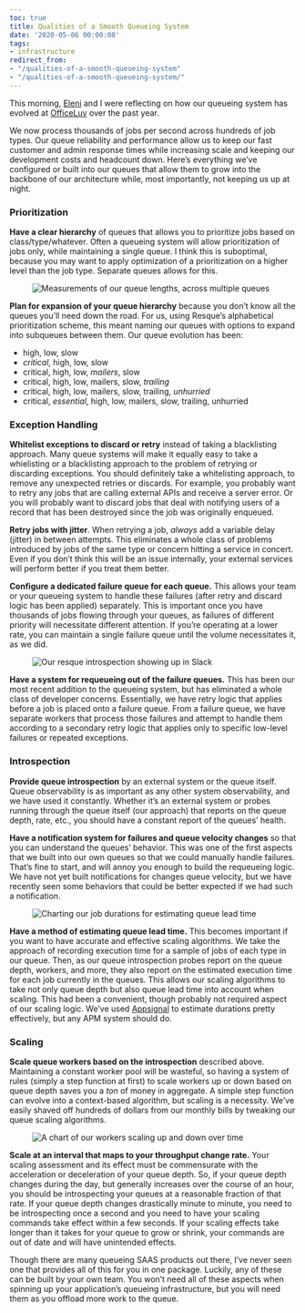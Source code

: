 ```yaml
---
toc: true
title: Qualities of a Smooth Queueing System
date: '2020-05-06 00:00:00'
tags:
- infrastructure
redirect_from:
- "/qualities-of-a-smooth-queueing-system"
- "/qualities-of-a-smooth-queueing-system/"
---
```


This morning, [Eleni](https://elenichappen.com) and I were reflecting on how our queueing system has evolved at [OfficeLuv](https://www.officeluv.com) over the past year.

We now process thousands of jobs per second across hundreds of job types. Our queue reliability and performance allow us to keep our fast customer and admin response times while increasing scale and keeping our development costs and headcount down. Here’s everything we’ve configured or built into our queues that allow them to grow into the backbone of our architecture while, most importantly, not keeping us up at night.

### Prioritization

**Have a clear hierarchy** of queues that allows you to prioritize jobs based on class/type/whatever. Often a queueing system will allow prioritization of jobs only, while maintaining a single queue. I think this is suboptimal, because you may want to apply optimization of a prioritization on a higher level than the job type. Separate queues allows for this.

<figure class="kg-card kg-image-card"><img src="/assets/images/Screen%20Shot%202020-05-07%20at%2021.48.38.png" class="kg-image" alt="Measurements of our queue lengths, across multiple queues" ></figure>

**Plan for expansion of your queue hierarchy** because you don’t know all the queues you’ll need down the road. For us, using Resque’s alphabetical prioritization scheme, this meant naming our queues with options to expand into subqueues between them. Our queue evolution has been:

- high, low, slow
- _critical_, high, low, slow
- critical, high, low, _mailers_, slow
- critical, high, low, mailers, slow, _trailing_
- critical, high, low, mailers, slow, trailing, _unhurried_
- critical, _essential_, high, low, mailers, slow, trailing, unhurried

### Exception Handling

**Whitelist exceptions to discard or retry** instead of taking a blacklisting approach. Many queue systems will make it equally easy to take a whielisting or a blacklisting approach to the problem of retrying or discarding exceptions. You should definitely take a whitelisting approach, to remove any unexpected retries or discards. For example, you probably want to retry any jobs that are calling external APIs and receive a server error. Or you will probably want to discard jobs that deal with notifying users of a record that has been destroyed since the job was originally enqueued.

**Retry jobs with jitter**. When retrying a job, _always_ add a variable delay (jitter) in between attempts. This eliminates a whole class of problems introduced by jobs of the same type or concern hitting a service in concert. Even if you don’t think this will be an issue internally, your external services will perform better if you treat them better.

**Configure a dedicated failure queue for each queue.** This allows your team or your queueing system to handle these failures (after retry and discard logic has been applied) separately. This is important once you have thousands of jobs flowing through your queues, as failures of different priority will necessitate different attention. If you’re operating at a lower rate, you can maintain a single failure queue until the volume necessitates it, as we did.

<figure class="kg-card kg-image-card"><img src="/assets/images/Screen%20Shot%202020-05-07%20at%2021.53.11.png" class="kg-image" alt="Our resque introspection showing up in Slack" ></figure>

**Have a system for requeueing out of the failure queues.** This has been our most recent addition to the queueing system, but has eliminated a whole class of developer concerns. Essentially, we have retry logic that applies before a job is placed onto a failure queue. From a failure queue, we have separate workers that process those failures and attempt to handle them according to a secondary retry logic that applies only to specific low-level failures or repeated exceptions.

### Introspection

**Provide queue introspection** by an external system or the queue itself. Queue observability is as important as any other system observability, and we have used it constantly. Whether it’s an external system or probes running through the queue itself (our approach) that reports on the queue depth, rate, etc., you should have a constant report of the queues’ health.

**Have a notification system for failures and queue velocity changes** so that you can understand the queues’ behavior. This was one of the first aspects that we built into our own queues so that we could manually handle failures. That’s fine to start, and will annoy you enough to build the requeueing logic. We have not yet built notifications for changes queue velocity, but we have recently seen some behaviors that could be better expected if we had such a notification.

<figure class="kg-card kg-image-card"><img src="/assets/images/Screen%20Shot%202020-05-07%20at%2021.47.57.png" class="kg-image" alt="Charting our job durations for estimating queue lead time" ></figure>

**Have a method of estimating queue lead time.** This becomes important if you want to have accurate and effective scaling algorithms. We take the approach of recording execution time for a sample of jobs of each type in our queue. Then, as our queue introspection probes report on the queue depth, workers, and more, they also report on the estimated execution time for each job currently in the queues. This allows our scaling algorithms to take not only queue depth but also queue lead time into account when scaling. This had been a convenient, though probably not required aspect of our scaling logic. We’ve used [Appsignal](https://appsignal.com) to estimate durations pretty effectively, but any APM system should do.

### Scaling

**Scale queue workers based on the introspection** described above. Maintaining a constant worker pool will be wasteful, so having a system of rules (simply a step function at first) to scale workers up or down based on queue depth saves you a _ton_ of money in aggregate. A simple step function can evolve into a context-based algorithm, but scaling is a necessity. We’ve easily shaved off hundreds of dollars from our monthly bills by tweaking our queue scaling algorithms.

<figure class="kg-card kg-image-card"><img src="/assets/images/Screen%20Shot%202020-05-07%20at%2021.48.14-1.png" class="kg-image" alt="A chart of our workers scaling up and down over time" ></figure>

**Scale at an interval that maps to your throughput change rate.** Your scaling assessment and its effect must be commensurate with the acceleration or deceleration of your queue depth. So, if your queue depth changes during the day, but generally increases over the course of an hour, you should be introspecting your queues at a reasonable fraction of that rate. If your queue depth changes drastically minute to minute, you need to be introspecting once a second and you need to have your scaling commands take effect within a few seconds. If your scaling effects take longer than it takes for your queue to grow or shrink, your commands are out of date and will have unintended effects.

Though there are many queueing SAAS products out there, I’ve never seen one that provides all of this for you in one package. Luckily, any of these can be built by your own team. You won’t need all of these aspects when spinning up your application’s queueing infrastructure, but you will need them as you offload more work to the queue.

